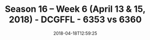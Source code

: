 ---
title: Season 16 – Week 6 (April 13 & 15, 2018) - DCGFFL - 6353 vs 6360
teams_score:
- team: 6353
  score: 31
- team: 6360
  score: 18
mvp: ''
game-ball: ''
season: 16
week: 6
date: '2018-04-18T12:59:25'
pageid: season-16-week-6-april-13-15-2018-6353-vs-6360
---